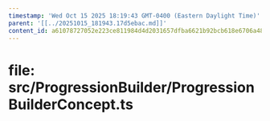 ```yaml
---
timestamp: 'Wed Oct 15 2025 18:19:43 GMT-0400 (Eastern Daylight Time)'
parent: '[[../20251015_181943.17d5ebac.md]]'
content_id: a61078727052e223ce811984d4d2031657dfba6621b92bcb618e6706a48342a7
---
```


# file: src/ProgressionBuilder/ProgressionBuilderConcept.ts
